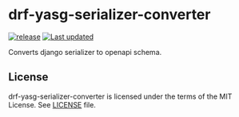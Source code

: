 # drf-yasg-serializer-converter
[![release](https://badgen.net/github/release/Greewil/drf-yasg-serializer-converter/stable)](https://github.com/Greewil/drf-yasg-serializer-converter/releases)
[![Last updated](https://img.shields.io/github/release-date/Greewil/drf-yasg-serializer-converter?label=updated)](https://github.com/Greewil/drf-yasg-serializer-converter/releases)

Converts django serializer to openapi schema.

## License

drf-yasg-serializer-converter is licensed under the terms of the MIT License. See [LICENSE] file.

[LICENSE]: https://github.com/Greewil/drf-yasg-serializer-converter/blob/main/LICENSE
